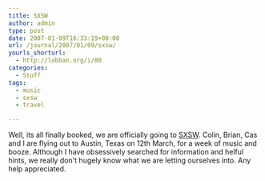 ```yaml
---
title: SXSW
author: admin
type: post
date: 2007-01-09T16:33:19+00:00
url: /journal/2007/01/09/sxsw/
yourls_shorturl:
  - http://lobban.org/i/80
categories:
  - Stuff
tags:
  - music
  - sxsw
  - travel

---
```

Well, its all finally booked, we are officially going to [SXSW][1]. Colin, Brian, Cas and I are flying out to Austin, Texas on 12th March, for a week of music and booze. Although I have obsessively searched for information and helful hints, we really don't hugely know what we are letting ourselves into. Any help appreciated.

 [1]: http://2007.sxsw.com/music/